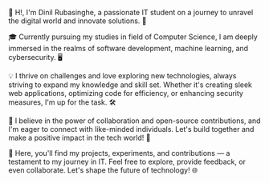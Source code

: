 👋 H!, I'm Dinil Rubasinghe, a passionate IT student on a journey to unravel the digital world and innovate solutions. 🚀

🎓 Currently pursuing my studies in field of Computer Science, I am deeply immersed in the realms of software development, machine learning, and cybersecurity. 🖥️

💡 I thrive on challenges and love exploring new technologies, always striving to expand my knowledge and skill set. Whether it's creating sleek web applications, optimizing code for efficiency, or enhancing security measures, I'm up for the task. 🛠️

🌟 I believe in the power of collaboration and open-source contributions, and I'm eager to connect with like-minded individuals. Let's build together and make a positive impact in the tech world! 💬

📌 Here, you'll find my projects, experiments, and contributions — a testament to my journey in IT. Feel free to explore, provide feedback, or even collaborate. Let's shape the future of technology! 🌐

<!--📧 Let's connect: [LinkedIn](your_linkedin_profile_url) | [Email](mailto:your_email@example.com) -->
